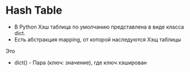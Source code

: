 # Hash Table

* В Python Хэш таблица по умолчанию представлена в виде класса dict.
* Есть абстракция mapping, от которой наследуются Хэщ таблицы


Это 
* dict() - Пара (ключ: значение), где ключ хэширован

